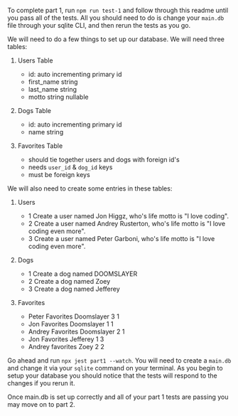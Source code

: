 To complete part 1, run `npm run test-1` and follow through this readme until you pass all of the tests. All you should need to do is change your `main.db` file through your sqlite CLI, and then rerun the tests as you go.

We will need to do a few things to set up our database. We will need three tables:

1. Users Table

   - id: auto incrementing primary id
   - first_name string
   - last_name string
   - motto string nullable

2. Dogs Table

   - id: auto incrementing primary id
   - name string

3. Favorites Table
   - should tie together users and dogs with foreign id's
   - needs `user_id` & `dog_id` keys
   - must be foreign keys

We will also need to create some entries in these tables:

1. Users

   - 1 Create a user named Jon Higgz, who's life motto is "I love coding".
   - 2 Create a user named Andrey Rusterton, who's life motto is "I love coding even more".
   - 3 Create a user named Peter Garboni, who's life motto is "I love coding even more".

2. Dogs

   - 1 Create a dog named DOOMSLAYER
   - 2 Create a dog named Zoey
   - 3 Create a dog named Jefferey

3. Favorites
   - Peter Favorites Doomslayer 3 1
   - Jon Favorites Doomslayer 1 1
   - Andrey Favorites Doomslayer 2 1
   - Jon Favorites Jefferey 1 3
   - Andrey favorites Zoey 2 2

Go ahead and run `npx jest part1 --watch`. You will need to create a `main.db` and change it via your `sqlite` command on your terminal. As you begin to setup your database you should notice that the tests will respond to the changes if you rerun it.

Once main.db is set up correctly and all of your part 1 tests are passing you may move on to part 2.
